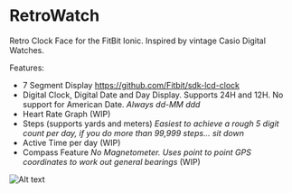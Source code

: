 # RetroWatch

Retro Clock Face for the FitBit Ionic. Inspired by vintage Casio Digital Watches.

Features:
- 7 Segment Display https://github.com/Fitbit/sdk-lcd-clock
- Digital Clock, Digital Date and Day Display. Supports 24H and 12H. No support for American Date. *Always dd-MM ddd*
- Heart Rate Graph (WIP)
- Steps (supports yards and meters) *Easiest to achieve a rough 5 digit count per day, if you do more than 99,999 steps... sit down*
- Active Time per day (WIP)
- Compass Feature *No Magnetometer. Uses point to point GPS coordinates to work out general bearings* (WIP)

![Alt text](/RetroWatch/tree/master/resources/background.png?raw=true "Optional Title")
